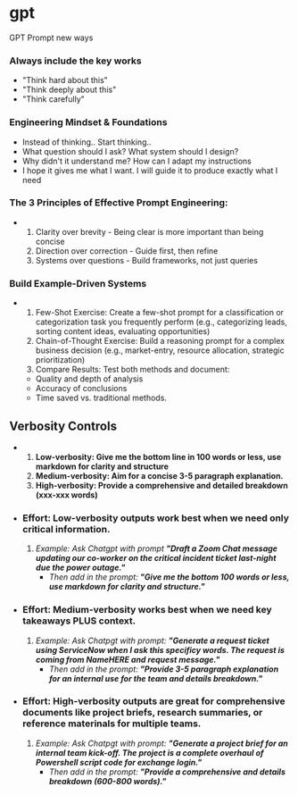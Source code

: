 # gpt
GPT Prompt new ways

### Always include the key works
- "Think hard about this"
- "Think deeply about this"
- "Think carefully"


### Engineering Mindset & Foundations
- Instead of thinking..                   Start thinking..
- What question should I ask?             What system should I design?
- Why didn't it understand me?            How can I adapt my instructions
- I hope it gives me what I want.         I will guide it to produce exactly what I need

### The 3 Principles of Effective Prompt Engineering:
- 1. Clarity over brevity - Being clear is more important than being concise
  2. Direction over correction - Guide first, then refine
  3. Systems over questions - Build frameworks, not just queries

### Build Example-Driven Systems
- 1. Few-Shot Exercise: Create a few-shot prompt for a classification or categorization task you frequently perform (e.g., categorizing leads, sorting content ideas, evaluating opportunities)
  2. Chain-of-Thought Exercise: Build a reasoning prompt for a complex business decision (e.g., market-entry, resource allocation, strategic prioritization)
  3. Compare Results: Test both methods and document:
  - Quality and depth of analysis
  - Accuracy of conclusions
  - Time saved vs. traditional methods.




## Verbosity Controls

- 1. **Low-verbosity: Give me the bottom line in 100 words or less, use markdown for clarity and structure**
  2. **Medium-verbosity: Aim for a concise 3-5 paragraph explanation.**
  3. **High-verbosity: Provide a comprehensive and detailed breakdown (xxx-xxx words)**
 
- ### **Effort: Low-verbosity outputs work best when we need only critical information.**
  1. *Example: Ask Chatgpt with prompt ____"Draft a Zoom Chat message updating our co-worker on the critical incident ticket last-night due the power outage."____*
     - *Then add in the prompt: ____"Give me the bottom 100 words or less, use markdown for clarity and structure."____*
    
- ### **Effort: Medium-verbosity works best when we need key takeaways PLUS context.**
  1. *Example: Ask Chatpgt with prompt: ____"Generate a request ticket using ServiceNow when I ask this specificy words. The request is coming from NameHERE and request message."____*
     - *Then add in the prompt: ____"Provide 3-5 paragraph explanation for an internal use for the team and details breakdown."____*

- ### **Effort: High-verbosity outputs are great for comprehensive documents like project briefs, research summaries, or reference materinals for multiple teams.**
  1. *Example: Ask Chatpgt with prompt: ____"Generate a project brief for an internal team kick-off. The project is a complete overhaul of Powershell script code for exchange login."____*
     - *Then add in the prompt: ____"Provide a comprehensive and details breakdown (600-800 words)."____*
